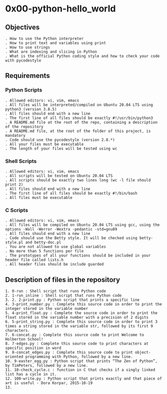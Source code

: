 # 0x00-python-hello_world

## Objectives

	. How to use the Python interpreter
	. How to print text and variables using print
	. How to use strings
	. What are indexing and slicing in Python
	. What is the official Python coding style and how to check your code with pycodestyle

## Requirements

### Python Scripts
	
	. Allowed editors: vi, vim, emacs
	. All files will be interpreted/compiled on Ubuntu 20.04 LTS using python3 (version 3.8.5)
	. All files should end with a new line
	. The first line of all files should be exactly #!/usr/bin/python3
	. A README.md file at the root of the repo, containing a description of the repository
	. A README.md file, at the root of the folder of this project, is mandatory
	. Code should use the pycodestyle (version 2.8.*)
	. All your files must be executable
	. The length of your files will be tested using wc


### Shell Scripts

	. Allowed editors: vi, vim, emacs
	. All scripts will be tested on Ubuntu 20.04 LTS
	. All scripts should be exactly two lines long (wc -l file should print 2)
	. All files should end with a new line
	. The first line of all files should be exactly #!/bin/bash
	. All files must be executable

### C Scripts

	. Allowed editors: vi, vim, emacs
	. All files will be compiled on Ubuntu 20.04 LTS using gcc, using the options -Wall -Werror -Wextra -pedantic -std=gnu89
	. All files should end with a new line
	. Code should use the Betty style. It will be checked using betty-style.pl and betty-doc.pl
	. You are not allowed to use global variables
	. No more than 5 functions per file
	. The prototypes of all your functions should be included in your header file called lists.h
	. All header files should be include guarded

## Description of files in the repository

	1. 0-run : Shell script that runs Python code
	2. 1-run_inline : Shell script that runs Python code
	3. 2. 2-print.py : Python script that prints a specific line
	4. 3-print_number.py : Complete this source code in order to print the integer stored in the variable number
	5. 4-print_float.py : Complete the source code in order to print the float stored in the variable number with a precision of 2 digits
	6. 5-print_string.py : Complete this source code in order to print 3 times a string stored in the variable str, followed by its first 9 characters.
	7. 6-concat.py : Complete this source code to print Welcome to Holberton School!
	8. 7-edges.py : Complete this source code to print characters at specific position in word
	9. 8-concat_edges.py : Complete this source code to print object-oriented programming with Python, followed by a new line.
	10. 9-easter_egg.py : Python script that prints “The Zen of Python”, by TimPeters, followed by a new line.
	11. 10-check_cycle.c : function in C that checks if a singly linked list has a cycle in it.
	12. 100-write.py : Python script that prints exactly and that piece of art is useful - Dora Korpar, 2015-10-19
	13. 
